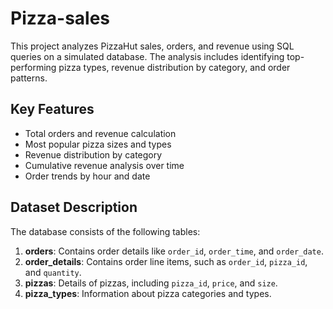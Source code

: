 # Pizza-sales
This project analyzes PizzaHut sales, orders, and revenue using SQL queries on a simulated database. The analysis includes identifying top-performing pizza types, revenue distribution by category, and order patterns.

## Key Features
- Total orders and revenue calculation
- Most popular pizza sizes and types
- Revenue distribution by category
- Cumulative revenue analysis over time
- Order trends by hour and date

## Dataset Description
The database consists of the following tables:
1. **orders**: Contains order details like `order_id`, `order_time`, and `order_date`.
2. **order_details**: Contains order line items, such as `order_id`, `pizza_id`, and `quantity`.
3. **pizzas**: Details of pizzas, including `pizza_id`, `price`, and `size`.
4. **pizza_types**: Information about pizza categories and types.
